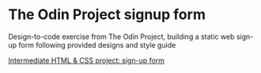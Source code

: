 # The Odin Project signup form
 
 Design-to-code exercise from The Odin Project, building a static web sign-up form following provided designs and style guide

[Intermediate HTML & CSS project: sign-up form](https://www.theodinproject.com/lessons/node-path-intermediate-html-and-css-sign-up-form)
